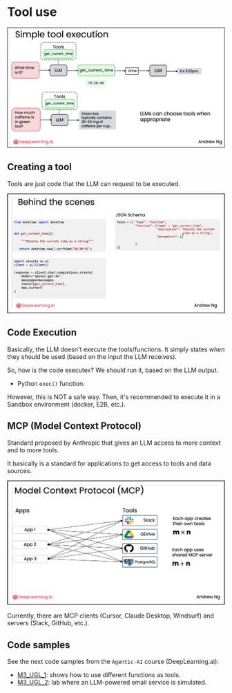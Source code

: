 # Tool use

![tool-use](./images/simple-tool-use.png)

## Creating a tool

Tools are just code that the LLM can request to be executed.

![tool-syntax](./images/tool-syntax.png)

## Code Execution

Basically, the LLM doesn't execute the tools/functions. It simply states *when* they should be used (based on the input the LLM receives).

So, how is the code executex? We should run it, based on the LLM output.

- Python `exec()` function.

However, this is NOT a safe way. Then, it's recommended to execute it in a Sandbox environment (docker, E2B, etc.).

## MCP (Model Context Protocol)

Standard proposed by Anthropic that gives an LLM access to more context and to more tools.

It basically is a standard for applications to get access to tools and data sources.

![mcp](./images/mcp.png)

Currently, there are MCP clients (Cursor, Claude Desktop, Windsurf) and servers (Slack, GitHub, etc.).

## Code samples

See the next code samples from the `Agentic-AI` course (DeepLearning.ai):

- [M3_UGL_1](./M3_UGL_1.ipynb): shows how to use different functions as tools.
- [M3_UGL_2](./M3_UGL_2.ipynb): lab where an LLM-powered email service is simulated.
